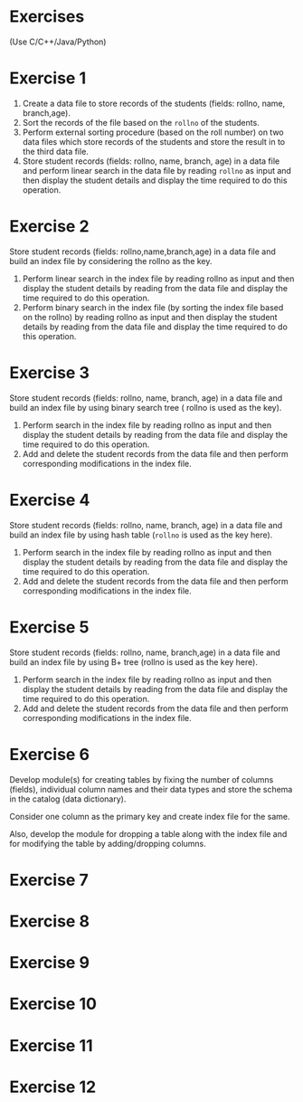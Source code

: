Exercises
=========

(Use C/C++/Java/Python)

# Exercise 1
1. Create a data file to store records of the students 
    (fields: rollno, name, branch,age).
1. Sort the records of the file based on the ```rollno``` of the students.
1. Perform external sorting procedure (based on the roll number) on two data files
which store records of the students and store the result in to the third data file.
1. Store student records (fields: rollno, name, branch, age) in a data file and perform
linear search in the data file by reading ```rollno``` as input and then display the student
details and display the time required to do this operation.

# Exercise 2
Store student records (fields: rollno,name,branch,age) in a data file and build an index
file by considering the rollno as the key.
1. Perform linear search in the index file by reading rollno as input and then display
the student details by reading from the data file and display the time required to
do this operation.
1. Perform binary search in the index file (by sorting the index file based on the
rollno) by reading rollno as input and then display the student details by reading
from the data file and display the time required to do this operation.

# Exercise 3
Store student records (fields: rollno, name, branch, age) in a data file and build an index
file by using binary search tree ( rollno is used as the key).
1. Perform search in the index file by reading rollno as input and then display the
student details by reading from the data file and display the time required to do
this operation.
1. Add and delete the student records from the data file and then perform
corresponding modifications in the index file.

# Exercise 4
Store student records (fields: rollno, name, branch, age) in a data file and build an index file by using hash table (```rollno``` is used as the key here).

1. Perform search in the index file by reading rollno as input and then display the
student details by reading from the data file and display the time required to do this
operation.
1. Add and delete the student records from the data file and then perform
corresponding modifications in the index file.

# Exercise 5
Store student records (fields: rollno, name, branch,age) in a data file and build an index file
by using B+ tree (rollno is used as the key here).
1. Perform search in the index file by reading rollno as input and then display the
student details by reading from the data file and display the time required to do this
operation.
1. Add and delete the student records from the data file and then perform corresponding modifications in the index file.

# Exercise 6
Develop module(s) for creating tables by fixing the number of columns (fields), individual
column names and their data types and store the schema in the catalog (data dictionary).

Consider one column as the primary key and create index file for the same. 

Also, develop the
module for dropping a table along with the index file and for modifying the table by adding/dropping columns.

# Exercise 7 

# Exercise 8 

# Exercise 9 

# Exercise 10

# Exercise 11

# Exercise 12